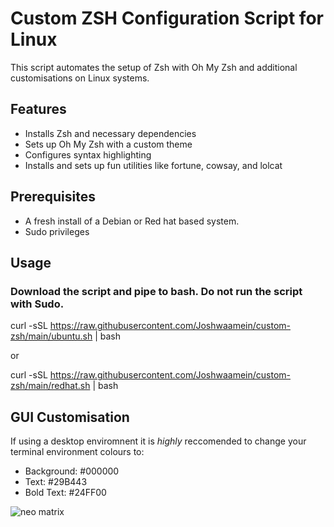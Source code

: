 # Custom ZSH Configuration Script for Linux

This script automates the setup of Zsh with Oh My Zsh and additional customisations on Linux systems.

## Features

- Installs Zsh and necessary dependencies
- Sets up Oh My Zsh with a custom theme
- Configures syntax highlighting
- Installs and sets up fun utilities like fortune, cowsay, and lolcat

## Prerequisites

- A fresh install of a Debian or Red hat based system.
- Sudo privileges

## Usage
### Download the script and pipe to bash. Do not run the script with Sudo. 

curl -sSL https://raw.githubusercontent.com/Joshwaamein/custom-zsh/main/ubuntu.sh | bash

or

curl -sSL https://raw.githubusercontent.com/Joshwaamein/custom-zsh/main/redhat.sh | bash

## GUI Customisation

If using a desktop enviromnent it is *highly* reccomended to change your terminal environment colours to:
- Background: #000000
- Text: #29B443
- Bold Text: #24FF00

![neo matrix](https://imgs.search.brave.com/ugavthcFrw8QDSKYgkLRkVgY2kbT3ZelPsfMaDVwNw4/rs:fit:860:0:0:0/g:ce/aHR0cHM6Ly93YWxs/cGFwZXJjYXZlLmNv/bS93cC93cDgwNjM4/MTEuanBn)
